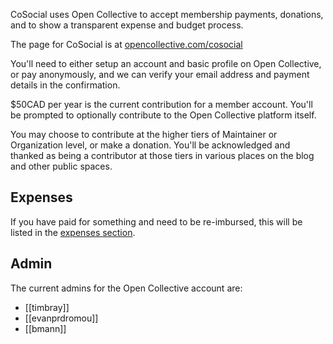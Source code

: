 CoSocial uses Open Collective to accept membership payments, donations, and to show a transparent expense and budget process.

The page for CoSocial is at [opencollective.com/cosocial](https://opencollective.com/cosocial)

You'll need to either setup an account and basic profile on Open Collective, or pay anonymously, and we can verify your email address and payment details in the confirmation.

$50CAD per year is the current contribution for a member account. You'll be prompted to optionally contribute to the Open Collective platform itself.

You may choose to contribute at the higher tiers of Maintainer or Organization level, or make a donation. You'll be acknowledged and thanked as being a contributor at those tiers in various places on the blog and other public spaces.

## Expenses

If you have paid for something and need to be re-imbursed, this will be listed in the [expenses section](https://opencollective.com/cosocial/expenses).

## Admin
The current admins for the Open Collective account are:
* [[timbray]]
* [[evanprdromou]]
* [[bmann]]
